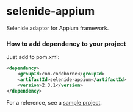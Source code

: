 # selenide-appium

Selenide adaptor for Appium framework.

### How to add dependency to your project

Just add to pom.xml:

```xml
<dependency>
    <groupId>com.codeborne</groupId>
    <artifactId>selenide-appium</artifactId>
    <version>2.3.1</version>
</dependency>
```

For a reference, see a [sample project](https://github.com/selenide-examples/selenide-appium). 
